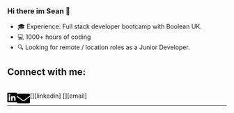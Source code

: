### Hi there im Sean 👋

<ul>
  <li>🎓 Experience: Full stack developer bootcamp with Boolean UK.</li>
  <li>💻 1000+ hours of coding</li>
  <li>🔍 Looking for remote / location roles as a Junior Developer.</li>
</ul>

## Connect with me:

<br>
[<img align="left" alt="socialImage" width="22px" src="images/linkedin-brands.svg"/>][linkedin]
[<img align="left" alt="emailImage" width="30px" src="images/envelope-solid.svg"/>][email]

<hr>

[linkedin]: https://www.linkedin.com/in/sean-davison-82521b151/
[email]: seandavison1998@hotmail.com
